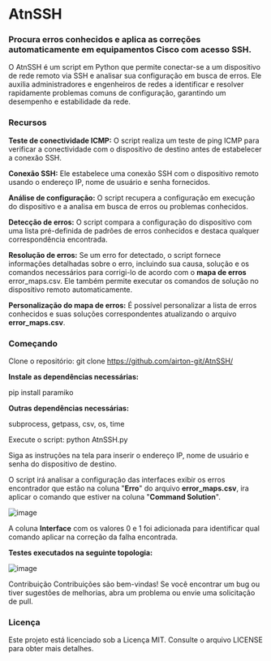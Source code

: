 # AtnSSH

### Procura erros conhecidos e aplica as correções automaticamente em equipamentos Cisco com acesso SSH.

O AtnSSH é um script em Python que permite conectar-se a um dispositivo de rede remoto via SSH e analisar sua configuração em busca de erros. Ele auxilia administradores e engenheiros de redes a identificar e resolver rapidamente problemas comuns de configuração, garantindo um desempenho e estabilidade da rede.

### Recursos
**Teste de conectividade ICMP:** O script realiza um teste de ping ICMP para verificar a conectividade com o dispositivo de destino antes de estabelecer a conexão SSH.

**Conexão SSH:** Ele estabelece uma conexão SSH com o dispositivo remoto usando o endereço IP, nome de usuário e senha fornecidos.

**Análise de configuração:** O script recupera a configuração em execução do dispositivo e a analisa em busca de erros ou problemas conhecidos.

**Detecção de erros:** O script compara a configuração do dispositivo com uma lista pré-definida de padrões de erros conhecidos e destaca qualquer correspondência encontrada.

**Resolução de erros:** Se um erro for detectado, o script fornece informações detalhadas sobre o erro, incluindo sua causa, solução e os comandos necessários para corrigi-lo de acordo com o **mapa de erros** error_maps.csv. Ele também permite executar os comandos de solução no dispositivo remoto automaticamente.

**Personalização do mapa de erros:** É possível personalizar a lista de erros conhecidos e suas soluções correspondentes atualizando o arquivo **error_maps.csv**.

### Começando
Clone o repositório: git clone https://github.com/airton-git/AtnSSH/

**Instale as dependências necessárias:**

pip install paramiko

**Outras dependências necessárias:**

subprocess, getpass, csv, os, time

Execute o script: python AtnSSH.py

Siga as instruções na tela para inserir o endereço IP, nome de usuário e senha do dispositivo de destino.

O script irá analisar a configuração das interfaces exibir os erros encontrador que estão na coluna "**Erro**" do arquivo **error_maps.csv**, ira aplicar o comando que estiver na coluna "**Command Solution**".

![image](https://github.com/airton-git/AtnSSH/assets/82294435/d3e1ddf2-160d-43cf-b55d-54da88b71ee9)

A coluna **Interface** com os valores 0 e 1 foi adicionada para identificar qual comando aplicar na correção da falha encontrada.

**Testes executados na seguinte topologia:**

![image](https://github.com/airton-git/AtnSSH/assets/82294435/6ad4a7eb-3600-41ca-8b81-e194f67c923e)


Contribuição
Contribuições são bem-vindas! Se você encontrar um bug ou tiver sugestões de melhorias, abra um problema ou envie uma solicitação de pull.

### Licença
Este projeto está licenciado sob a Licença MIT. Consulte o arquivo LICENSE para obter mais detalhes.
